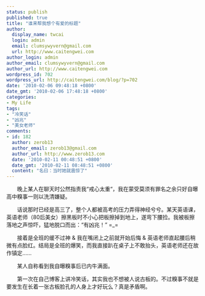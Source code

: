 ```yaml
---
status: publish
published: true
title: "谁来帮我想个有爱的标题"
author:
  display_name: twcai
  login: admin
  email: clumsywyvern@gmail.com
  url: http://www.caitengwei.com
author_login: admin
author_email: clumsywyvern@gmail.com
author_url: http://www.caitengwei.com
wordpress_id: 702
wordpress_url: http://caitengwei.com/blog/?p=702
date: '2010-02-06 09:48:18 +0800'
date_gmt: '2010-02-06 17:48:18 +0800'
categories:
- My Life
tags:
- "冷笑话"
- "凶兆"
- "美女老师"
comments:
- id: 182
  author: zerob13
  author_email: zerob13@gmail.com
  author_url: http://www.zerob13.com
  date: '2010-02-11 00:48:51 +0800'
  date_gmt: '2010-02-11 08:48:51 +0800'
  content: "名曰：当时她就震惊了"
---
```

<p>　　晚上某人在聊天时公然指责我&ldquo;戒心太重&ldquo;，我在蒙受莫须有罪名之余只好自曝高中糗事一则以洗清嫌疑。</p>
<p>　　话说那时已经是高三了，整个人都被高考的压力弄得神经兮兮。某天英语课，英语老师（80后美女）擦黑板时不小心把板擦掉到地上，遂弯下腰捡。我被板擦落地之声惊吓，猛地脱口而出：&ldquo;有凶兆！&rdquo;  =_=</p>
<p>　　接着是全班的缓不过神 & 我在嘴闭上之前就开始后悔 & 英语老师直起腰后稍微有点脸红。结局是全班的爆笑，而我直接趴在桌子上不敢抬头，英语老师还在故作镇定&hellip;&hellip;</p>
<p>　　某人自称看到我自曝糗事后已内牛满面。</p>
<p>　　第一次在自己博客上讲冷笑话，其实我也不想被人说古板的。不过糗事不就是要发生在长着一张古板脸孔的人身上才好玩么？真是矛盾啊。</p>
